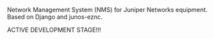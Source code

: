 Network Management System (NMS) for Juniper Networks equipment.
Based on Django and junos-eznc.

ACTIVE DEVELOPMENT STAGE!!!
